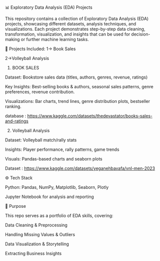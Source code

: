 📊 Exploratory Data Analysis (EDA) Projects

This repository contains a collection of Exploratory Data Analysis (EDA) projects, showcasing different datasets, analysis techniques, and visualizations.
Each project demonstrates step-by-step data cleaning, transformation, visualization, and insights that can be used for decision-making or further machine learning tasks.

📝 Projects Included:
1-> Book Sales

2->Volleyball Analysis

1. BOOK SALES

Dataset: Bookstore sales data (titles, authors, genres, revenue, ratings)

Key Insights: Best-selling books & authors, seasonal sales patterns, genre preferences, revenue contribution.

Visualizations: Bar charts, trend lines, genre distribution plots, bestseller ranking.

database : https://www.kaggle.com/datasets/thedevastator/books-sales-and-ratings

2. Volleyball Analysis

Dataset: Volleyball match/rally stats

Insights: Player performance, rally patterns, game trends

Visuals: Pandas-based charts and seaborn plots

Dataset : https://www.kaggle.com/datasets/yeganehbavafa/vnl-men-2023

⚙️ Tech Stack

Python: Pandas, NumPy, Matplotlib, Seaborn, Plotly

Jupyter Notebook for analysis and reporting

🎯 Purpose

This repo serves as a portfolio of EDA skills, covering:

Data Cleaning & Preprocessing

Handling Missing Values & Outliers

Data Visualization & Storytelling

Extracting Business Insights
